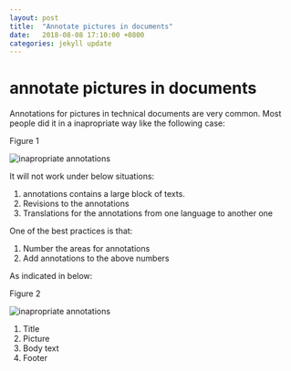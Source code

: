 ```yaml
---
layout: post
title:  "Annotate pictures in documents"
date:   2018-08-08 17:10:00 +0800
categories: jekyll update
---
```


# annotate pictures in documents

Annotations for pictures in technical documents are very common. Most people did it in a inapropriate way like the following case:

Figure 1

![inapropriate annotations](https://jackyc2016.files.wordpress.com/2018/08/1533712401189.jpg)

It will not work under below situations:
1. annotations contains a large block of texts.
2. Revisions to the annotations
3. Translations for the annotations from one language to another one

One of the best practices is that:
1. Number the areas for annotations
2. Add annotations to the above numbers

As indicated in below:

Figure 2

![inapropriate annotations](https://jackyc2016.files.wordpress.com/2018/08/1533712736695.jpg)

1. Title
2. Picture
3. Body text
4. Footer